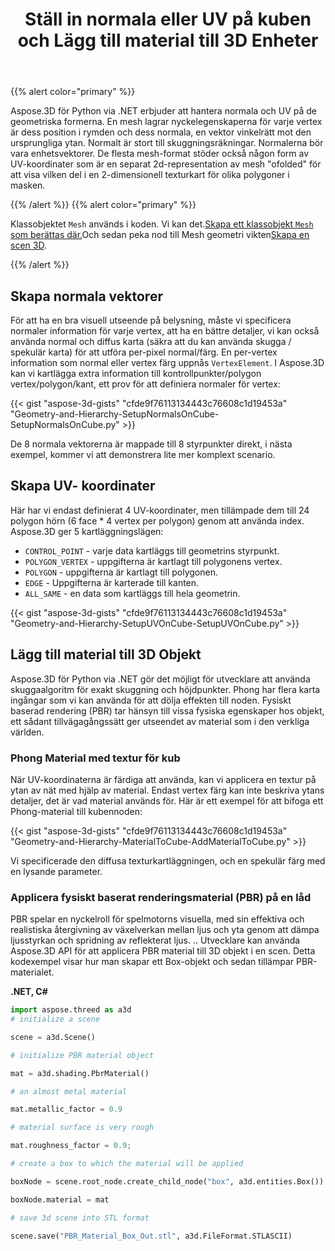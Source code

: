 ﻿---
title: Ställ in normala eller UV på kuben och Lägg till material till 3D Enheter
type: docs
weight: 20
url: /sv/python-net/set-up-normals-or-uv-on-the-cube-and-add-material-to-3d-entities/
description: Hur man skapar normala eller uv data på en mesh i Aspose.3D.
---
{{% alert color="primary" %}}

Aspose.3D för Python via .NET erbjuder att hantera normala och UV på de geometriska formerna. En mesh lagrar nyckelegenskaperna för varje vertex är dess position i rymden och dess normala, en vektor vinkelrätt mot den ursprungliga ytan. Normalt är stort till skuggningsräkningar. Normalerna bör vara enhetsvektorer. De flesta mesh-format stöder också någon form av UV-koordinater som är en separat 2d-representation av mesh "ofolded" för att visa vilken del i en 2-dimensionell texturkart för olika polygoner i masken.

{{% /alert %}} {{% alert color="primary" %}}

Klassobjektet `Mesh` används i koden. Vi kan det.[Skapa ett klassobjekt `Mesh` som berättas där.](/3d/sv/python-net/create-3d-mesh-and-scene/)Och sedan peka nod till Mesh geometri vikten[Skapa en scen 3D](/3d/sv/net/create-3d-mesh-and-scene/).

{{% /alert %}}
## **Skapa normala vektorer**
För att ha en bra visuell utseende på belysning, måste vi specificera normaler information för varje vertex, att ha en bättre detaljer, vi kan också använda normal och diffus karta (säkra att du kan använda skugga / spekulär karta) för att utföra per-pixel normal/färg. En per-vertex information som normal eller vertex färg uppnås `VertexElement`. I Aspose.3D kan vi kartlägga extra information till kontrollpunkter/polygon vertex/polygon/kant, ett prov för att definiera normaler för vertex:

{{< gist "aspose-3d-gists" "cfde9f76113134443c76608c1d19453a" "Geometry-and-Hierarchy-SetupNormalsOnCube-SetupNormalsOnCube.py" >}}

De 8 normala vektorerna är mappade till 8 styrpunkter direkt, i nästa exempel, kommer vi att demonstrera lite mer komplext scenario.
## **Skapa UV- koordinater**
Här har vi endast definierat 4 UV-koordinater, men tillämpade dem till 24 polygon hörn (6 face * 4 vertex per polygon) genom att använda index.
Aspose.3D ger 5 kartläggningslägen:

- `CONTROL_POINT` - varje data kartläggs till geometrins styrpunkt.
- `POLYGON_VERTEX` - uppgifterna är kartlagt till polygonens vertex.
- `POLYGON` - uppgifterna är kartlagt till polygonen.
- `EDGE` - Uppgifterna är karterade till kanten.
- `ALL_SAME` - en data som kartläggs till hela geometrin.



{{< gist "aspose-3d-gists" "cfde9f76113134443c76608c1d19453a" "Geometry-and-Hierarchy-SetupUVOnCube-SetupUVOnCube.py" >}}
## **Lägg till material till 3D Objekt**
Aspose.3D för Python via .NET gör det möjligt för utvecklare att använda skuggaalgoritm för exakt skuggning och höjdpunkter. Phong har flera karta ingångar som vi kan använda för att dölja effekten till noden. Fysiskt baserad rendering (PBR) tar hänsyn till vissa fysiska egenskaper hos objekt, ett sådant tillvägagångssätt ger utseendet av material som i den verkliga världen.
### **Phong Material med textur för kub**
När UV-koordinaterna är färdiga att använda, kan vi applicera en textur på ytan av nät med hjälp av material. Endast vertex färg kan inte beskriva ytans detaljer, det är vad material används för. Här är ett exempel för att bifoga ett Phong-material till kubennoden:

{{< gist "aspose-3d-gists" "cfde9f76113134443c76608c1d19453a" "Geometry-and-Hierarchy-MaterialToCube-AddMaterialToCube.py" >}}

Vi specificerade den diffusa texturkartläggningen, och en spekulär färg med en lysande parameter.
### **Applicera fysiskt baserat renderingsmaterial (PBR) på en låd**
PBR spelar en nyckelroll för spelmotorns visuella, med sin effektiva och realistiska återgivning av växelverkan mellan ljus och yta genom att dämpa ljusstyrkan och spridning av reflekterat ljus. .. Utvecklare kan använda Aspose.3D API för att applicera PBR material till 3D objekt i en scen. Detta kodexempel visar hur man skapar ett Box-objekt och sedan tillämpar PBR-materialet.

**.NET, C#**

```py
import aspose.threed as a3d
# initialize a scene

scene = a3d.Scene()

# initialize PBR material object

mat = a3d.shading.PbrMaterial()

# an almost metal material

mat.metallic_factor = 0.9

# material surface is very rough

mat.roughness_factor = 0.9;

# create a box to which the material will be applied

boxNode = scene.root_node.create_child_node("box", a3d.entities.Box())

boxNode.material = mat

# save 3d scene into STL format

scene.save("PBR_Material_Box_Out.stl", a3d.FileFormat.STLASCII)

```
